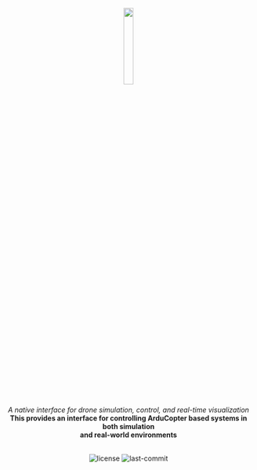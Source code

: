 <p align="center">
    <img src="https://github.com/user-attachments/assets/97fc051c-5de6-4941-a198-640719fa5453" align="center" width="20%">
</p>
</br>

<div align="center">
    <i>A native interface for drone simulation, control, and real-time visualization</i>
</div>
<div align="center">
<b>This provides an interface for controlling ArduCopter based systems in both simulation </br> and real-world environments</b>
</div>
<br>
<p align="center">
	<img src="https://img.shields.io/github/license/henriquemarlon/aerodome?style=default&logo=opensourceinitiative&logoColor=white&color=5C8FCA" alt="license">
	<img src="https://img.shields.io/github/last-commit/henriquemarlon/aerodome?style=default&logo=git&logoColor=white&color=ECF0A7" alt="last-commit">
</p>
